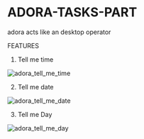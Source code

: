 # ADORA-TASKS-PART
adora acts like an desktop operator 

FEATURES 

1) Tell me time

![adora_tell_me_time](https://github.com/unitiaathiras/ADORA-TASKS-PART/assets/127323277/965323a0-49f7-4fe6-b512-0b03f7e59685)


2) Tell me date 

![adora_tell_me_date](https://github.com/unitiaathiras/ADORA-TASKS-PART/assets/127323277/981299d3-dfde-44e3-b496-a3fcd7a4b27d)


3) Tell me Day

![adora_tell_me_day](https://github.com/unitiaathiras/ADORA-TASKS-PART/assets/127323277/ebfa28a0-d3ce-4f51-b72c-b8c7a49e1ba8)
